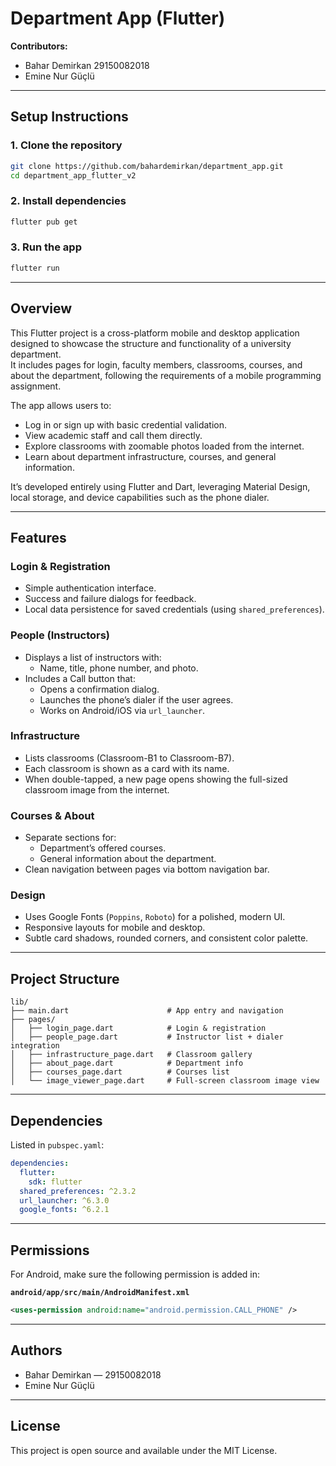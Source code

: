 # Department App (Flutter)

**Contributors:**  
- Bahar Demirkan 29150082018 
- Emine Nur Güçlü  

---

## Setup Instructions

### 1. Clone the repository
```bash
git clone https://github.com/bahardemirkan/department_app.git
cd department_app_flutter_v2
```

### 2. Install dependencies
```bash
flutter pub get
```

### 3. Run the app
```bash
flutter run
```

---

## Overview

This Flutter project is a cross-platform mobile and desktop application designed to showcase the structure and functionality of a university department.  
It includes pages for login, faculty members, classrooms, courses, and about the department, following the requirements of a mobile programming assignment.

The app allows users to:
- Log in or sign up with basic credential validation.
- View academic staff and call them directly.
- Explore classrooms with zoomable photos loaded from the internet.
- Learn about department infrastructure, courses, and general information.

It’s developed entirely using Flutter and Dart, leveraging Material Design, local storage, and device capabilities such as the phone dialer.

---

## Features

### Login & Registration
- Simple authentication interface.
- Success and failure dialogs for feedback.
- Local data persistence for saved credentials (using `shared_preferences`).

### People (Instructors)
- Displays a list of instructors with:
  - Name, title, phone number, and photo.
- Includes a Call button that:
  - Opens a confirmation dialog.
  - Launches the phone’s dialer if the user agrees.
  - Works on Android/iOS via `url_launcher`.

### Infrastructure
- Lists classrooms (Classroom-B1 to Classroom-B7).
- Each classroom is shown as a card with its name.
- When double-tapped, a new page opens showing the full-sized classroom image from the internet.

### Courses & About
- Separate sections for:
  - Department’s offered courses.
  - General information about the department.
- Clean navigation between pages via bottom navigation bar.

### Design
- Uses Google Fonts (`Poppins`, `Roboto`) for a polished, modern UI.
- Responsive layouts for mobile and desktop.
- Subtle card shadows, rounded corners, and consistent color palette.

---

## Project Structure

```
lib/
├── main.dart                      # App entry and navigation
├── pages/
│   ├── login_page.dart            # Login & registration
│   ├── people_page.dart           # Instructor list + dialer integration
│   ├── infrastructure_page.dart   # Classroom gallery
│   ├── about_page.dart            # Department info
│   ├── courses_page.dart          # Courses list
│   └── image_viewer_page.dart     # Full-screen classroom image view
```

---

## Dependencies

Listed in `pubspec.yaml`:

```yaml
dependencies:
  flutter:
    sdk: flutter
  shared_preferences: ^2.3.2
  url_launcher: ^6.3.0
  google_fonts: ^6.2.1
```

---

## Permissions

For Android, make sure the following permission is added in:

**`android/app/src/main/AndroidManifest.xml`**
```xml
<uses-permission android:name="android.permission.CALL_PHONE" />
```

---

## Authors

- Bahar Demirkan — 29150082018  
- Emine Nur Güçlü  

---

## License

This project is open source and available under the MIT License.
